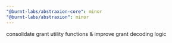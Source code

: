 ```yaml
---
"@burnt-labs/abstraxion-core": minor
"@burnt-labs/abstraxion": minor
---
```


consolidate grant utility functions & improve grant decoding logic

